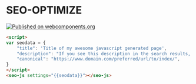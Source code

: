 # SEO-OPTIMIZE

[![Published on webcomponents.org](https://img.shields.io/badge/webcomponents.org-published-blue.svg)]()


```html
<script>
var seodata = {
	"title": 'Title of my awesome javascript generated page',
	"description": "If you see this description in the search results, you know it's working.",
	"canonical": "https://www.domain.com/preferred/url/to/index/",
}
</script>
<seo-js settings="{{seodata}}"></seo-js>
```